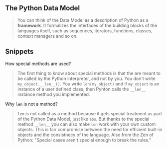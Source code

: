 ## The Python Data Model

> You can think of the Data Model as a description of Python as a **framework**. It formalizes the interfaces of the building blocks of the languages itself, such as sequences, iterators, functions, classes, context managers and so on.

## Snippets

How special methods are used?

> The first thing to know about special methods is that the are meant to be called by the Python interpreter, and not by you. You don't write `my_object.__len__()`. You write `len(my_object)` and if `my_object` is an instance of a user defined class, then Pyhton calls the `__len__` instance method you implemented.

Why `len` is not a method?

> `len` is not called as a method because it gets special treatment as part of the Python Data Model, just like `abs`. But thanks to the special method `__len__` you can also make `len` work with your own custom objects. This is fair compromise between the need for efficient built-in objects and the consistnecy of the language. Also from the Zen of Python: "Special cases aren't special enough to break the rules."
